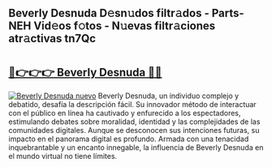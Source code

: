 ## Beverly Desnuda D𝚎sn𝚞dos filtr𝚊dos - Parts-NEH Vid𝚎os f𝚘tos - N𝚞evas filtr𝚊ciones atr𝚊ctivas tn7Qc

# <h2><a href="http://mb0jyf5.tromn.icu/?c=Beverly+Desnuda">🔗👉👉👉 Beverly Desnuda 🔗🔗</a></h2>

[![Beverly Desnuda nuevo](https://i.imgur.com/pEAQMta.gif)](http://mb0jyf5.tromn.icu/?c=Beverly+Desnuda)
Beverly Desnuda, un individuo complejo y debatido, desafía la descripción fácil. Su innovador método de interactuar con el público en línea ha cautivado y enfurecido a los espectadores, estimulando debates sobre moralidad, identidad y las complejidades de las comunidades digitales. Aunque se desconocen sus intenciones futuras, su impacto en el panorama digital es profundo. Armada con una tenacidad inquebrantable y un encanto innegable, la influencia de Beverly Desnuda en el mundo virtual no tiene límites.

